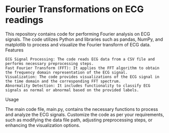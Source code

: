# Fourier Transformations on ECG readings

This repository contains code for performing Fourier analysis on ECG signals. The code utilizes Python and libraries such as pandas, NumPy, and matplotlib to process and visualize the Fourier transform of ECG data.
Features

    ECG Signal Processing: The code reads ECG data from a CSV file and performs necessary preprocessing steps.
    Fast Fourier Transform (FFT): It applies the FFT algorithm to obtain the frequency domain representation of the ECG signal.
    Visualization: The code provides visualizations of the ECG signal in the time domain and the corresponding FFT spectrum.
    Abnormality Detection: It includes functionality to classify ECG signals as normal or abnormal based on the provided labels.

Usage

The main code file, main.py, contains the necessary functions to process and analyze the ECG signals. Customize the code as per your requirements, such as modifying the data file path, adjusting preprocessing steps, or enhancing the visualization options.

